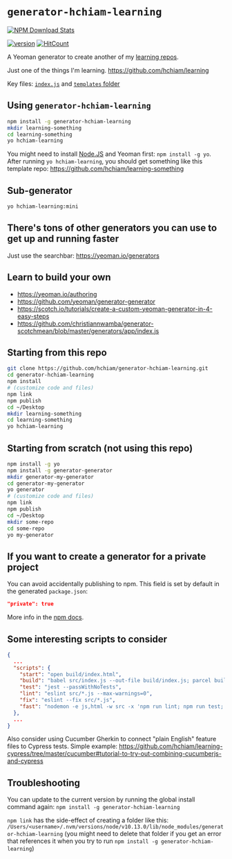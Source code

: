 # `generator-hchiam-learning`

[![NPM Download Stats](https://nodei.co/npm/generator-hchiam-learning.png?downloads=true)](https://www.npmjs.com/package/generator-hchiam-learning)

[![version](https://img.shields.io/npm/v/generator-hchiam-learning.svg)]() [![HitCount](http://hits.dwyl.com/hchiam/generator-hchiam-learning.svg)](http://hits.dwyl.com/hchiam/generator-hchiam-learning)

A Yeoman generator to create another of my [learning repos](https://github.com/hchiam/learning-something).

Just one of the things I'm learning. <https://github.com/hchiam/learning>

Key files: [`index.js`](https://github.com/hchiam/generator-hchiam-learning/blob/master/generators/app/index.js) and [`templates` folder](https://github.com/hchiam/generator-hchiam-learning/tree/master/generators/app/templates)

## Using `generator-hchiam-learning`

```bash
npm install -g generator-hchiam-learning
mkdir learning-something
cd learning-something
yo hchiam-learning
```

You might need to install [Node.JS](https://nodejs.org) and Yeoman first: `npm install -g yo`. After running `yo hchiam-learning`, you should get something like this template repo: <https://github.com/hchiam/learning-something>

## Sub-generator

```bash
yo hchiam-learning:mini
```

## There's tons of other generators you can use to get up and running faster

Just use the searchbar: <https://yeoman.io/generators>

## Learn to build your own

* <https://yeoman.io/authoring>
* <https://github.com/yeoman/generator-generator>
* <https://scotch.io/tutorials/create-a-custom-yeoman-generator-in-4-easy-steps>
* <https://github.com/christiannwamba/generator-scotchmean/blob/master/generators/app/index.js>

## Starting from this repo

```bash
git clone https://github.com/hchiam/generator-hchiam-learning.git
cd generator-hchiam-learning
npm install
# (customize code and files)
npm link
npm publish
cd ~/Desktop
mkdir learning-something
cd learning-something
yo hchiam-learning
```

## Starting from scratch (not using this repo)

```bash
npm install -g yo
npm install -g generator-generator
mkdir generator-my-generator
cd generator-my-generator
yo generator
# (customize code and files)
npm link
npm publish
cd ~/Desktop
mkdir some-repo
cd some-repo
yo my-generator
```

## If you want to create a generator for a private project

You can avoid accidentally publishing to npm. This field is set by default in the generated `package.json`:

```json
"private": true
```

More info in the [npm docs](https://docs.npmjs.com/files/package.json#private).

## Some interesting scripts to consider

```json
{
  ...
  "scripts": {
    "start": "open build/index.html",
    "build": "babel src/index.js --out-file build/index.js; parcel build src/index.html --out-dir build --no-source-maps --no-cache; rm -rf dist; rm build/src.*.js",
    "test": "jest --passWithNoTests",
    "lint": "eslint src/*.js --max-warnings=0",
    "fix": "eslint --fix src/*.js",
    "fast": "nodemon -e js,html -w src -x 'npm run lint; npm run test; npm run build; npm run start;'"
  },
  ...
}
```

Also consider using Cucumber Gherkin to connect "plain English" feature files to Cypress tests. Simple example: <https://github.com/hchiam/learning-cypress/tree/master/cucumber#tutorial-to-try-out-combining-cucumberjs-and-cypress>

## Troubleshooting

You can update to the current version by running the global install command again: `npm install -g generator-hchiam-learning`

`npm link` has the side-effect of creating a folder like this: `/Users/<username>/.nvm/versions/node/v10.13.0/lib/node_modules/generator-hchiam-learning` (you might need to delete that folder if you get an error that references it when you try to run `npm install -g generator-hchiam-learning`)
